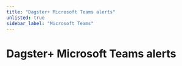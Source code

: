 ```yaml
---
title: "Dagster+ Microsoft Teams alerts"
unlisted: true
sidebar_label: "Microsoft Teams"
---
```


# Dagster+ Microsoft Teams alerts
